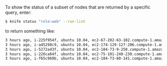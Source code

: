 To show the status of a subset of nodes that are returned by a specific
query, enter:

``` bash
$ knife status "role:web" --run-list
```

to return something like:

``` bash
3 hours ago, i-225f954f, ubuntu 10.04, ec2-67-202-63-102.compute-1.amazonaws.com, 67.202.63.102, role[web].
3 hours ago, i-a45298c9, ubuntu 10.04, ec2-174-129-127-206.compute-1.amazonaws.com, 174.129.127.206, role[web].
3 hours ago, i-5272a43f, ubuntu 10.04, ec2-184-73-9-250.compute-1.amazonaws.com, 184.73.9.250, role[web].
3 hours ago, i-226ca64f, ubuntu 10.04, ec2-75-101-240-230.compute-1.amazonaws.com, 75.101.240.230, role[web].
3 hours ago, i-f65c969b, ubuntu 10.04, ec2-184-73-60-141.compute-1.amazonaws.com, 184.73.60.141, role[web].
```